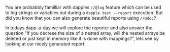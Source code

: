 You are probabbly familliar with dapples `//@log` feature which can be
used to log strings or variables out during a `dapple test --report` execution.
But did you know that you can also generate beautiful reports using `//@doc`?

In todays dapp-a-day we will explore the reporter and also answer the question
"If you decrese the size of a nested array, will the nested arrays be deleted or just kept in
memory like it is done with mappings?", lets see by looking at our nicely generated report.
